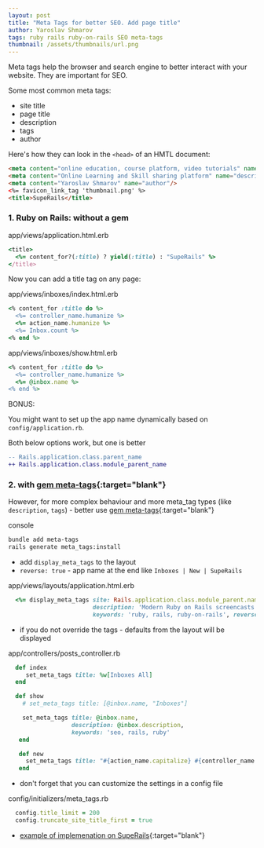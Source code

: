 ```yaml
---
layout: post
title: "Meta Tags for better SEO. Add page title"
author: Yaroslav Shmarov
tags: ruby rails ruby-on-rails SEO meta-tags
thumbnail: /assets/thumbnails/url.png
---
```


Meta tags help the browser and search engine to better interact with your website.
They are important for SEO.

Some most common meta tags:
* site title
* page title
* description
* tags
* author

Here's how they can look in the `<head>` of an HMTL document:
```html
<meta content="online education, course platform, video tutorials" name="keywords"/>
<meta content="Online Learning and Skill sharing platform" name="description"/>
<meta content="Yaroslav Shmarov" name="author"/>
<%= favicon_link_tag 'thumbnail.png' %>
<title>SupeRails</title>
```
### 1. Ruby on Rails: without a gem

app/views/application.html.erb
```ruby
<title>
  <%= content_for?(:title) ? yield(:title) : "SupeRails" %>
</title>
```

Now you can add a title tag on any page:

app/views/inboxes/index.html.erb
```ruby
<% content_for :title do %>
  <%= controller_name.humanize %>
  <%= action_name.humanize %>
  <%= Inbox.count %>
<% end %>
```

app/views/inboxes/show.html.erb
```ruby
<% content_for :title do %>
  <%= controller_name.humanize %>
  <%= @inbox.name %>
<% end %>
```

BONUS:

You might want to set up the app name dynamically based on `config/application.rb`.

Both below options work, but one is better

```diff
-- Rails.application.class.parent_name
++ Rails.application.class.module_parent_name
```

### 2. with [gem meta-tags](https://github.com/kpumuk/meta-tags){:target="blank"}

However, for more complex behaviour and more meta_tag types (like `description`, `tags`) - better use [gem meta-tags](https://github.com/kpumuk/meta-tags){:target="blank"}

console
```sh
bundle add meta-tags
rails generate meta_tags:install
```

* add `display_meta_tags` to the layout
* `reverse: true` - app name at the end like `Inboxes | New | SupeRails`

app/views/layouts/application.html.erb
```ruby
  <%= display_meta_tags site: Rails.application.class.module_parent.name,
                        description: 'Modern Ruby on Rails screencasts',
                        keywords: 'ruby, rails, ruby-on-rails', reverse: true %>
```

* if you do not override the tags - defaults from the layout will be displayed

app/controllers/posts_controller.rb
```ruby
  def index
     set_meta_tags title: %w[Inboxes All]
  end

  def show
    # set_meta_tags title: [@inbox.name, "Inboxes"]

    set_meta_tags title: @inbox.name,
                  description: @inbox.description,
                  keywords: 'seo, rails, ruby'
   end

   def new
     set_meta_tags title: "#{action_name.capitalize} #{controller_name.singularize.capitalize}"
   end
```

* don't forget that you can customize the settings in a config file

config/initializers/meta_tags.rb
```ruby
  config.title_limit = 200
  config.truncate_site_title_first = true
```

* [example of implemenation on SupeRails](https://github.com/yshmarov/superails/commit/d489756cc1f1b181e90f86c909d5ba9ce113ff1b){:target="blank"}
